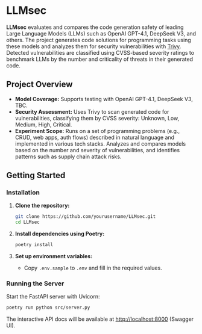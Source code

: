 # LLMsec

**LLMsec** evaluates and compares the code generation safety of leading Large Language Models (LLMs) such as OpenAI GPT-4.1, DeepSeek V3, and others. The project generates code solutions for programming tasks using these models and analyzes them for security vulnerabilities with [Trivy](https://github.com/aquasecurity/trivy). Detected vulnerabilities are classified using CVSS-based severity ratings to benchmark LLMs by the number and criticality of threats in their generated code.

## Project Overview

- **Model Coverage:** Supports testing with OpenAI GPT-4.1, DeepSeek V3, TBC.
- **Security Assessment:** Uses Trivy to scan generated code for vulnerabilities, classifying them by CVSS severity: Unknown, Low, Medium, High, Critical.
- **Experiment Scope:** Runs on a set of programming problems (e.g., CRUD, web apps, auth flows) described in natural language and implemented in various tech stacks. Analyzes and compares models based on the number and severity of vulnerabilities, and identifies patterns such as supply chain attack risks.

## Getting Started

### Installation

1. **Clone the repository:**
   ```bash
   git clone https://github.com/yourusername/LLMsec.git
   cd LLMsec
   ```

2. **Install dependencies using Poetry:**
   ```bash
   poetry install
   ```

3. **Set up environment variables:**
   - Copy `.env.sample` to `.env` and fill in the required values.

### Running the Server

Start the FastAPI server with Uvicorn:

```bash
poetry run python src/server.py
```

The interactive API docs will be available at [http://localhost:8000](http://localhost:8000) (Swagger UI).
